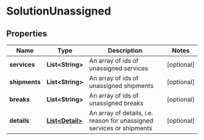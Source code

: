 # SolutionUnassigned

## Properties
Name | Type | Description | Notes
------------ | ------------- | ------------- | -------------
**services** | **List&lt;String&gt;** | An array of ids of unassigned services |  [optional]
**shipments** | **List&lt;String&gt;** | An array of ids of unassigned shipments |  [optional]
**breaks** | **List&lt;String&gt;** | An array of ids of unassigned breaks |  [optional]
**details** | [**List&lt;Detail&gt;**](Detail.md) | An array of details, i.e. reason for unassigned services or shipments |  [optional]
